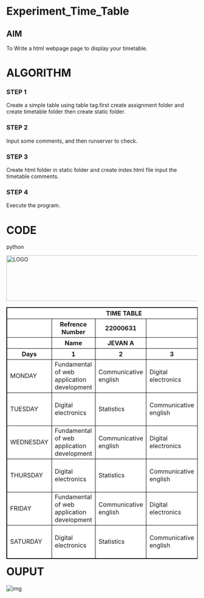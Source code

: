 # Experiment_Time_Table

## AIM
To Write a html webpage page to display your timetable.

# ALGORITHM
### STEP 1
Create a simple table using table tag.first create assignment folder and create timetable folder then create static folder.
### STEP 2
Input some comments, and then runserver to check.
### STEP 3
Create html folder in static folder and create index.html file input the timetable comments.
### STEP 4
Execute the program.

# CODE
python
<!DOCTYPE html>
<html>
<style> 
       table,th,td{
         border:1px solid black;
         }
    </style>
<body>
    <img src="logo.png" height="120" width="1035" alt="LOGO">
    <table border="1" cellspacing="1"
    bordercolor="black" 
    bgcolor="white" align="left">
        <tr>
            <th colspan="5" align="center"><b>TIME TABLE</b></th>
        </tr>
        <tr>
            <th> </th>
            <th><b>Refrence Number</b></th>
            <th>22000631</th>
            <th></th>
            <th></th>
        </tr>
        <tr>
            <th> </th>
            <th><b>Name</b></th>
            <th>JEVAN A</th>
            <th></th>
            <th></th>
        </tr>
        <tr>
            <th>Days</th>
            <th>1</th>
            <th>2</th>
            <th>3</th>
            <th>4</th>
        </tr>
        <tr>
            <td>MONDAY</td>
            <td>Fundamental of web application development</td>
            <td>Communicative english</td>
            <td>Digital electronics</td>
            <td>Statistics</td>
        </tr>
        <tr>
            <td>TUESDAY</td>
            <td>Digital electronics</td>
            <td>Statistics</td>
            <td>Communicative english</td>
            <td>Fundamental of web application development</td>
        </tr>
        <tr>
            <td>WEDNESDAY</td>
            <td>Fundamental of web application development</td>
            <td>Communicative english</td>
            <td>Digital electronics</td>
            <td>Statisticst</td>
        </tr>
        <tr>
            <td>THURSDAY</td>
            <td>Digital electronics</td>
            <td>Statistics</td>
            <td>Communicative english</td>
            <td>Fundamental of web application development</td>
        </tr>
        <tr>
            <td>FRIDAY</td>
            <td>Fundamental of web application development</td>
            <td>Communicative english</td>
            <td>Digital electronics</td>
            <td>Statisticst</td>
        </tr>
        <tr>
            <td>SATURDAY</td>
            <td>Digital electronics</td>
            <td>Statistics</td>
            <td>Communicative english</td>
            <td>Fundamental of web application development</td>
        </tr>
    </table>
</body>
</html>


# OUPUT
![img](image/timetable.png)
